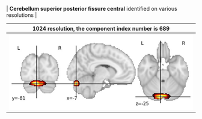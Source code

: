 


| **Cerebellum superior posterior fissure central** identified on various resolutions |

| 1024 resolution, the component index number is 689|  
|:---:|  
| ![Component 1024](../1024/final/689.jpg "From component 1024: Cerebellum superior posterior fissure central") |